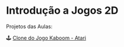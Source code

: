# Introdução a Jogos 2D
Projetos das Aulas:
<p> 🕹️ <a href="#"> Clone do Jogo Kaboom - Atari </a> <!--:white_check_mark:--> </p>

